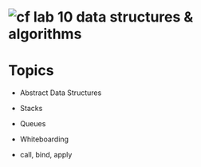 ![cf](https://i.imgur.com/7v5ASc8.png) lab 10 data structures & algorithms
====

# Topics
* Abstract Data Structures
* Stacks
* Queues
* Whiteboarding

* call, bind, apply
